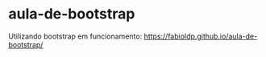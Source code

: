 # aula-de-bootstrap
Utilizando bootstrap
em funcionamento: https://fabioldp.github.io/aula-de-bootstrap/
